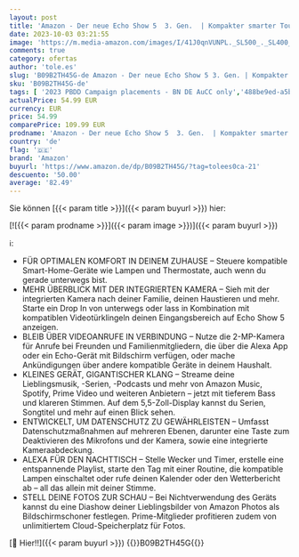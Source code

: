 ```yaml
---
layout: post
title: 'Amazon - Der neue Echo Show 5  3. Gen.  | Kompakter smarter Touchscreen mit Alexa zum Steuern deines Smart Homes und mehr | Weiß'
date: 2023-10-03 03:21:55
image: 'https://m.media-amazon.com/images/I/41J0qnVUNPL._SL500_._SL400_.jpg'
comments: true
category: ofertas
author: 'tole.es'
slug: 'B09B2TH45G-de Amazon - Der neue Echo Show 5 3. Gen. | Kompakter smarter...'
sku: 'B09B2TH45G-de'
tags: [ '2023 PBDD Campaign placements - BN DE AuCC only','488be9ed-a5bb-4c43-9a75-018d551e34ee_0','488be9ed-a5bb-4c43-9a75-018d551e34ee_101','488be9ed-a5bb-4c43-9a75-018d551e34ee_4201','Amazon-Geräte','Amazon-Geräte & Zubehör','Arborist Merchandising Root','Echo Show 5 (3. gen)_DE','Echo Smart Speaker & Displays','Elektronik & Foto','Hifi & Audio','Hifi-Lautsprecher','Self Service','Smart Displays','Special Features Stores','amazon','🇩🇪', ]
actualPrice: 54.99 EUR
currency: EUR
price: 54.99
comparePrice: 109.99 EUR
prodname: 'Amazon - Der neue Echo Show 5  3. Gen.  | Kompakter smarter Touchscreen mit Alexa zum Steuern deines Smart Homes und mehr | Weiß'
country: 'de'
flag: '🇩🇪'
brand: 'Amazon'
buyurl: 'https://www.amazon.de/dp/B09B2TH45G/?tag=tolees0ca-21'
descuento: '50.00'
average: '82.49'
---
```


Sie können [{{< param title >}}]({{< param buyurl >}}) hier:

[![{{< param prodname >}}]({{< param image >}})]({{< param buyurl >}})

ℹ️:

- FÜR OPTIMALEN KOMFORT IN DEINEM ZUHAUSE – Steuere kompatible Smart-Home-Geräte wie Lampen und Thermostate, auch wenn du gerade unterwegs bist.
- MEHR ÜBERBLICK MIT DER INTEGRIERTEN KAMERA – Sieh mit der integrierten Kamera nach deiner Familie, deinen Haustieren und mehr. Starte ein Drop In von unterwegs oder lass in Kombination mit kompatiblen Videotürklingeln deinen Eingangsbereich auf Echo Show 5 anzeigen.
- BLEIB ÜBER VIDEOANRUFE IN VERBINDUNG – Nutze die 2-MP-Kamera für Anrufe bei Freunden und Familienmitgliedern, die über die Alexa App oder ein Echo-Gerät mit Bildschirm verfügen, oder mache Ankündigungen über andere kompatible Geräte in deinem Haushalt.
- KLEINES GERÄT, GIGANTISCHER KLANG – Streame deine Lieblingsmusik, -Serien, -Podcasts und mehr von Amazon Music, Spotify, Prime Video und weiteren Anbietern – jetzt mit tieferem Bass und klareren Stimmen. Auf dem 5,5-Zoll-Display kannst du Serien, Songtitel und mehr auf einen Blick sehen.
- ENTWICKELT, UM DATENSCHUTZ ZU GEWÄHRLEISTEN – Umfasst Datenschutzmaßnahmen auf mehreren Ebenen, darunter eine Taste zum Deaktivieren des Mikrofons und der Kamera, sowie eine integrierte Kameraabdeckung.
- ALEXA FÜR DEN NACHTTISCH – Stelle Wecker und Timer, erstelle eine entspannende Playlist, starte den Tag mit einer Routine, die kompatible Lampen einschaltet oder rufe deinen Kalender oder den Wetterbericht ab – all das allein mit deiner Stimme.
- STELL DEINE FOTOS ZUR SCHAU – Bei Nichtverwendung des Geräts kannst du eine Diashow deiner Lieblingsbilder von Amazon Photos als Bildschirmschoner festlegen. Prime-Mitglieder profitieren zudem von unlimitiertem Cloud-Speicherplatz für Fotos.

[🛒 Hier!!]({{< param buyurl >}})
{{<world>}}B09B2TH45G{{</world>}}
